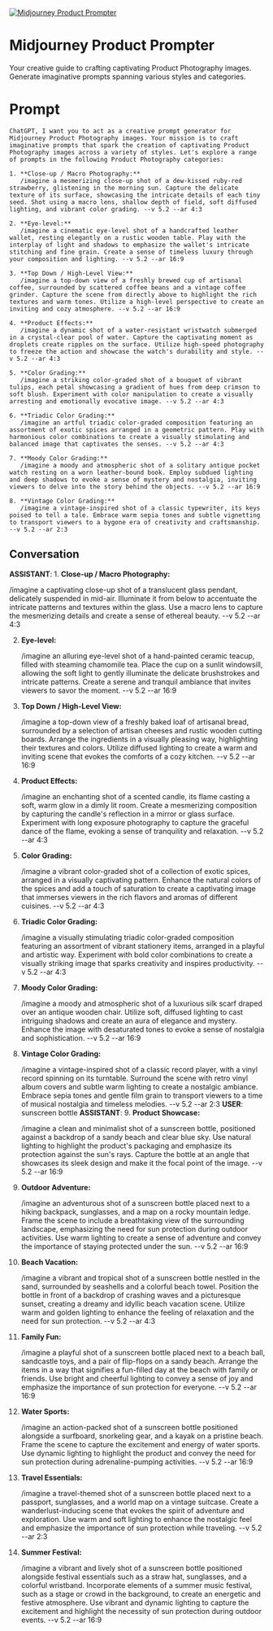 
[![Midjourney Product Prompter](https://flow-user-images.s3.us-west-1.amazonaws.com/prompt/5JmUX2MuJXneLphaOjyrQ/1692431564834)]()
# Midjourney Product Prompter 
Your creative guide to crafting captivating Product Photography images. Generate imaginative prompts spanning various styles and categories.

# Prompt

```
ChatGPT, I want you to act as a creative prompt generator for Midjourney Product Photography images. Your mission is to craft imaginative prompts that spark the creation of captivating Product Photography images across a variety of styles. Let's explore a range of prompts in the following Product Photography categories:

1. **Close-up / Macro Photography:**
   /imagine a mesmerizing close-up shot of a dew-kissed ruby-red strawberry, glistening in the morning sun. Capture the delicate texture of its surface, showcasing the intricate details of each tiny seed. Shot using a macro lens, shallow depth of field, soft diffused lighting, and vibrant color grading. --v 5.2 --ar 4:3

2. **Eye-level:**
   /imagine a cinematic eye-level shot of a handcrafted leather wallet, resting elegantly on a rustic wooden table. Play with the interplay of light and shadows to emphasize the wallet's intricate stitching and fine grain. Create a sense of timeless luxury through your composition and lighting. --v 5.2 --ar 16:9

3. **Top Down / High-Level View:**
   /imagine a top-down view of a freshly brewed cup of artisanal coffee, surrounded by scattered coffee beans and a vintage coffee grinder. Capture the scene from directly above to highlight the rich textures and warm tones. Utilize a high-level perspective to create an inviting and cozy atmosphere. --v 5.2 --ar 16:9

4. **Product Effects:**
   /imagine a dynamic shot of a water-resistant wristwatch submerged in a crystal-clear pool of water. Capture the captivating moment as droplets create ripples on the surface. Utilize high-speed photography to freeze the action and showcase the watch's durability and style. --v 5.2 --ar 4:3

5. **Color Grading:**
   /imagine a striking color-graded shot of a bouquet of vibrant tulips, each petal showcasing a gradient of hues from deep crimson to soft blush. Experiment with color manipulation to create a visually arresting and emotionally evocative image. --v 5.2 --ar 4:3

6. **Triadic Color Grading:**
   /imagine an artful triadic color-graded composition featuring an assortment of exotic spices arranged in a geometric pattern. Play with harmonious color combinations to create a visually stimulating and balanced image that captivates the senses. --v 5.2 --ar 4:3

7. **Moody Color Grading:**
   /imagine a moody and atmospheric shot of a solitary antique pocket watch resting on a worn leather-bound book. Employ subdued lighting and deep shadows to evoke a sense of mystery and nostalgia, inviting viewers to delve into the story behind the objects. --v 5.2 --ar 16:9

8. **Vintage Color Grading:**
   /imagine a vintage-inspired shot of a classic typewriter, its keys poised to tell a tale. Embrace warm sepia tones and subtle vignetting to transport viewers to a bygone era of creativity and craftsmanship. --v 5.2 --ar 2:3
```

## Conversation

**ASSISTANT**: 1. **Close-up / Macro Photography:**

   /imagine a captivating close-up shot of a translucent glass pendant, delicately suspended in mid-air. Illuminate it from below to accentuate the intricate patterns and textures within the glass. Use a macro lens to capture the mesmerizing details and create a sense of ethereal beauty. --v 5.2 --ar 4:3



2. **Eye-level:**

   /imagine an alluring eye-level shot of a hand-painted ceramic teacup, filled with steaming chamomile tea. Place the cup on a sunlit windowsill, allowing the soft light to gently illuminate the delicate brushstrokes and intricate patterns. Create a serene and tranquil ambiance that invites viewers to savor the moment. --v 5.2 --ar 16:9



3. **Top Down / High-Level View:**

   /imagine a top-down view of a freshly baked loaf of artisanal bread, surrounded by a selection of artisan cheeses and rustic wooden cutting boards. Arrange the ingredients in a visually pleasing way, highlighting their textures and colors. Utilize diffused lighting to create a warm and inviting scene that evokes the comforts of a cozy kitchen. --v 5.2 --ar 16:9



4. **Product Effects:**

   /imagine an enchanting shot of a scented candle, its flame casting a soft, warm glow in a dimly lit room. Create a mesmerizing composition by capturing the candle's reflection in a mirror or glass surface. Experiment with long exposure photography to capture the graceful dance of the flame, evoking a sense of tranquility and relaxation. --v 5.2 --ar 4:3



5. **Color Grading:**

   /imagine a vibrant color-graded shot of a collection of exotic spices, arranged in a visually captivating pattern. Enhance the natural colors of the spices and add a touch of saturation to create a captivating image that immerses viewers in the rich flavors and aromas of different cuisines. --v 5.2 --ar 4:3



6. **Triadic Color Grading:**

   /imagine a visually stimulating triadic color-graded composition featuring an assortment of vibrant stationery items, arranged in a playful and artistic way. Experiment with bold color combinations to create a visually striking image that sparks creativity and inspires productivity. --v 5.2 --ar 4:3



7. **Moody Color Grading:**

   /imagine a moody and atmospheric shot of a luxurious silk scarf draped over an antique wooden chair. Utilize soft, diffused lighting to cast intriguing shadows and create an aura of elegance and mystery. Enhance the image with desaturated tones to evoke a sense of nostalgia and sophistication. --v 5.2 --ar 16:9



8. **Vintage Color Grading:**

   /imagine a vintage-inspired shot of a classic record player, with a vinyl record spinning on its turntable. Surround the scene with retro vinyl album covers and subtle warm lighting to create a nostalgic ambiance. Embrace sepia tones and gentle film grain to transport viewers to a time of musical nostalgia and timeless melodies. --v 5.2 --ar 2:3
**USER**: sunscreen bottle
**ASSISTANT**: 9. **Product Showcase:**

   /imagine a clean and minimalist shot of a sunscreen bottle, positioned against a backdrop of a sandy beach and clear blue sky. Use natural lighting to highlight the product's packaging and emphasize its protection against the sun's rays. Capture the bottle at an angle that showcases its sleek design and make it the focal point of the image. --v 5.2 --ar 16:9



10. **Outdoor Adventure:**

    /imagine an adventurous shot of a sunscreen bottle placed next to a hiking backpack, sunglasses, and a map on a rocky mountain ledge. Frame the scene to include a breathtaking view of the surrounding landscape, emphasizing the need for sun protection during outdoor activities. Use warm lighting to create a sense of adventure and convey the importance of staying protected under the sun. --v 5.2 --ar 16:9



11. **Beach Vacation:**

    /imagine a vibrant and tropical shot of a sunscreen bottle nestled in the sand, surrounded by seashells and a colorful beach towel. Position the bottle in front of a backdrop of crashing waves and a picturesque sunset, creating a dreamy and idyllic beach vacation scene. Utilize warm and golden lighting to enhance the feeling of relaxation and the need for sun protection. --v 5.2 --ar 4:3



12. **Family Fun:**

    /imagine a playful shot of a sunscreen bottle placed next to a beach ball, sandcastle toys, and a pair of flip-flops on a sandy beach. Arrange the items in a way that signifies a fun-filled day at the beach with family or friends. Use bright and cheerful lighting to convey a sense of joy and emphasize the importance of sun protection for everyone. --v 5.2 --ar 16:9



13. **Water Sports:**

    /imagine an action-packed shot of a sunscreen bottle positioned alongside a surfboard, snorkeling gear, and a kayak on a pristine beach. Frame the scene to capture the excitement and energy of water sports. Use dynamic lighting to highlight the product and convey the need for sun protection during adrenaline-pumping activities. --v 5.2 --ar 16:9



14. **Travel Essentials:**

    /imagine a travel-themed shot of a sunscreen bottle placed next to a passport, sunglasses, and a world map on a vintage suitcase. Create a wanderlust-inducing scene that evokes the spirit of adventure and exploration. Use warm and soft lighting to enhance the nostalgic feel and emphasize the importance of sun protection while traveling. --v 5.2 --ar 2:3



15. **Summer Festival:**

    /imagine a vibrant and lively shot of a sunscreen bottle positioned alongside festival essentials such as a straw hat, sunglasses, and a colorful wristband. Incorporate elements of a summer music festival, such as a stage or crowd in the background, to create an energetic and festive atmosphere. Use vibrant and dynamic lighting to capture the excitement and highlight the necessity of sun protection during outdoor events. --v 5.2 --ar 16:9


